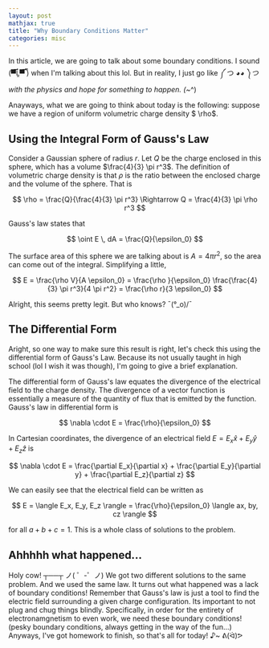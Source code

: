 ```yaml
---
layout: post
mathjax: true
title: "Why Boundary Conditions Matter"
categories: misc
---
```


In this article, we are going to talk about some boundary conditions. I sound (▀̿Ĺ̯▀̿ ̿) when I'm talking about this lol. 
But in reality, I just go like ༼ つ ◕_◕ ༽つ with the physics and hope for something to happen. (~_^)

Anayways, what we are going to think about today is the following: suppose we have a region of uniform volumetric charge density $ \rho$.

## Using the Integral Form of Gauss's Law
Consider a Gaussian sphere of radius $r$. 
Let $Q$ be the charge enclosed in this sphere, which has a volume $\frac{4}{3} \pi r^3$.
The definition of volumetric charge density is that $\rho$ is the ratio between the enclosed charge and the volume of the sphere.
That is


$$
\rho = \frac{Q}{\frac{4}{3} \pi r^3} \Rightarrow Q = \frac{4}{3} \pi \rho r^3
$$


Gauss's law states that


$$
\oint E \, dA = \frac{Q}{\epsilon_0}
$$

The surface area of this sphere we are talking about is $A = 4 \pi r^2$, so the area can come out of the integral.
Simplifying a little,


$$
E = \frac{\rho V}{A \epsilon_0} = \frac{\rho }{\epsilon_0} \frac{\frac{4}{3} \pi r^3}{4 \pi r^2} = \frac{\rho r}{3 \epsilon_0}
$$


Alright, this seems pretty legit. But who knows? ¯\(°_o)/¯


## The Differential Form
Aright, so one way to make sure this result is right, let's check this using the differential form of Gauss's Law.
Because its not usually taught in high school (lol I wish it was though), I'm going to give a brief explanation.

The differential form of Gauss's law equates the divergence of the electrical field to the charge density.
The divergence of a vector function is essentially a measure of the quantity of flux that is emitted by the function.
Gauss's law in differential form is


$$
\nabla \cdot E = \frac{\rho}{\epsilon_0}
$$


In Cartesian coordinates, the divergence of an electrical field $E = E_x \hat{x} + E_{y} \hat{y} + E_{z} \hat{z}$ is


$$
\nabla \cdot E = \frac{\partial E_x}{\partial x} + \frac{\partial E_y}{\partial y} + \frac{\partial E_z}{\partial z}
$$

We can easily see that the electrical field can be written as


$$
E = \langle E_x, E_y, E_z \rangle = \frac{\rho}{\epsilon_0} \langle ax, by, cz \rangle
$$


for all $a+b+c = 1$.
This is a whole class of solutions to the problem.

## Ahhhhh what happened...

Holy cow! ┬──┬ ノ( ゜-゜ノ) We got two different solutions to the same problem. 
And we used the same law.
It turns out what happened was a lack of boundary conditions!
Remember that Gauss's law is just a tool to find the electric field surrounding a given charge configuration.
Its important to not plug and chug things blindly.
Specifically, in order for the entirety of electronamgnetism to even work, we need these boundary conditions! (pesky boundary conditions, always getting in the way of the fun...)
Anyways, I've got homework to finish, so that's all for today! ♪~ ᕕ(ᐛ)ᕗ
